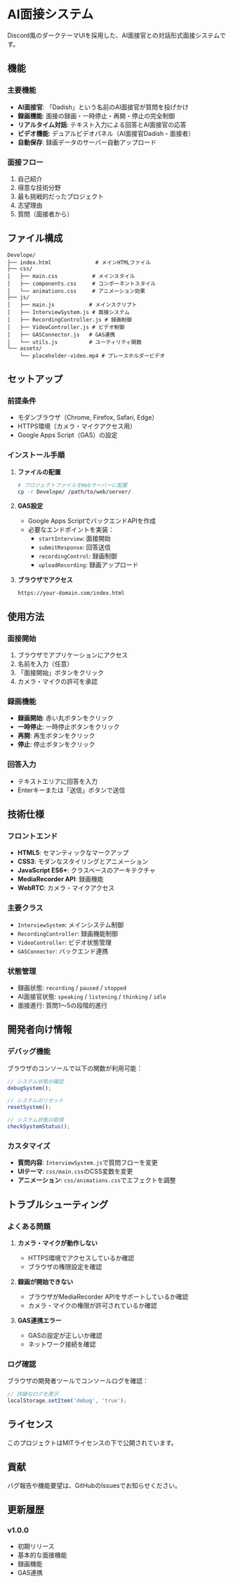 # AI面接システム

Discord風のダークテーマUIを採用した、AI面接官との対話形式面接システムです。

## 機能

### 主要機能
- **AI面接官**: 「Dadish」という名前のAI面接官が質問を投げかけ
- **録画機能**: 面接の録画・一時停止・再開・停止の完全制御
- **リアルタイム対話**: テキスト入力による回答とAI面接官の応答
- **ビデオ機能**: デュアルビデオパネル（AI面接官Dadish・面接者）
- **自動保存**: 録画データのサーバー自動アップロード

### 面接フロー
1. 自己紹介
2. 得意な技術分野
3. 最も挑戦的だったプロジェクト
4. 志望理由
5. 質問（面接者から）

## ファイル構成

```
Develope/
├── index.html              # メインHTMLファイル
├── css/
│   ├── main.css           # メインスタイル
│   ├── components.css     # コンポーネントスタイル
│   └── animations.css     # アニメーション効果
├── js/
│   ├── main.js           # メインスクリプト
│   ├── InterviewSystem.js # 面接システム
│   ├── RecordingController.js # 録画制御
│   ├── VideoController.js # ビデオ制御
│   ├── GASConnector.js   # GAS連携
│   └── utils.js          # ユーティリティ関数
└── assets/
    └── placeholder-video.mp4 # プレースホルダービデオ
```

## セットアップ

### 前提条件
- モダンブラウザ（Chrome, Firefox, Safari, Edge）
- HTTPS環境（カメラ・マイクアクセス用）
- Google Apps Script（GAS）の設定

### インストール手順

1. **ファイルの配置**
   ```bash
   # プロジェクトファイルをWebサーバーに配置
   cp -r Develope/ /path/to/web/server/
   ```

2. **GAS設定**
   - Google Apps ScriptでバックエンドAPIを作成
   - 必要なエンドポイントを実装：
     - `startInterview`: 面接開始
     - `submitResponse`: 回答送信
     - `recordingControl`: 録画制御
     - `uploadRecording`: 録画アップロード

3. **ブラウザでアクセス**
   ```
   https://your-domain.com/index.html
   ```

## 使用方法

### 面接開始
1. ブラウザでアプリケーションにアクセス
2. 名前を入力（任意）
3. 「面接開始」ボタンをクリック
4. カメラ・マイクの許可を承認

### 録画機能
- **録画開始**: 赤い丸ボタンをクリック
- **一時停止**: 一時停止ボタンをクリック
- **再開**: 再生ボタンをクリック
- **停止**: 停止ボタンをクリック

### 回答入力
- テキストエリアに回答を入力
- Enterキーまたは「送信」ボタンで送信

## 技術仕様

### フロントエンド
- **HTML5**: セマンティックなマークアップ
- **CSS3**: モダンなスタイリングとアニメーション
- **JavaScript ES6+**: クラスベースのアーキテクチャ
- **MediaRecorder API**: 録画機能
- **WebRTC**: カメラ・マイクアクセス

### 主要クラス
- `InterviewSystem`: メインシステム制御
- `RecordingController`: 録画機能制御
- `VideoController`: ビデオ状態管理
- `GASConnector`: バックエンド連携

### 状態管理
- 録画状態: `recording` / `paused` / `stopped`
- AI面接官状態: `speaking` / `listening` / `thinking` / `idle`
- 面接進行: 質問1〜5の段階的進行

## 開発者向け情報

### デバッグ機能
ブラウザのコンソールで以下の関数が利用可能：

```javascript
// システム状態の確認
debugSystem();

// システムのリセット
resetSystem();

// システム状態の取得
checkSystemStatus();
```

### カスタマイズ
- **質問内容**: `InterviewSystem.js`で質問フローを変更
- **UIテーマ**: `css/main.css`のCSS変数を変更
- **アニメーション**: `css/animations.css`でエフェクトを調整

## トラブルシューティング

### よくある問題

1. **カメラ・マイクが動作しない**
   - HTTPS環境でアクセスしているか確認
   - ブラウザの権限設定を確認

2. **録画が開始できない**
   - ブラウザがMediaRecorder APIをサポートしているか確認
   - カメラ・マイクの権限が許可されているか確認

3. **GAS連携エラー**
   - GASの設定が正しいか確認
   - ネットワーク接続を確認

### ログ確認
ブラウザの開発者ツールでコンソールログを確認：
```javascript
// 詳細なログを表示
localStorage.setItem('debug', 'true');
```

## ライセンス

このプロジェクトはMITライセンスの下で公開されています。

## 貢献

バグ報告や機能要望は、GitHubのIssuesでお知らせください。

## 更新履歴

### v1.0.0
- 初期リリース
- 基本的な面接機能
- 録画機能
- GAS連携 